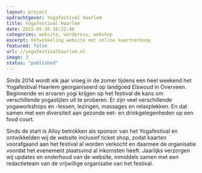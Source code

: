```yaml
---
layout: project
opdrachtgever: Yogafestival Haarlem
title: Yogafestival Haarlem
date: 2015-05-30 16:22:48
categories: website, wordpress, webshop
excerpt: Ontwikkeling website met online kaartverkoop
featured: false
url: //yogafestivalhaarlem.nl
image: 3
status: "published"
---
```

Sinds 2014 wordt elk jaar vroeg in de zomer tijdens een heel weekend het Yogafestival Haarlem georganiseerd op landgoed Elswoud in Overveen. Beginnende en ervaren yogi krijgen op het festival de kans om verschillende yogastijlen uit te proberen. Er zijn veel verschillende yogaworkshops en -lessen, lezingen, massages en relaxplekken. En dat samen met een diversiteit aan gezonde eet- en drinkgelegenheden op een food court.

Sinds de start is Alloy betrokken als sponsor van het Yogafestival en ontwikkelden wij de website inclusief ticket shop, zodat kaarten voorafgaand aan het festival al worden verkocht en daarmee de organisatie voordat het evenement plaatsvind al inkomsten heeft. Jaarlijks verzorgen wij updates en onderhoud van de website, inmiddels samen met een redactieteam van de vrijwillige organisatie van het festival.
